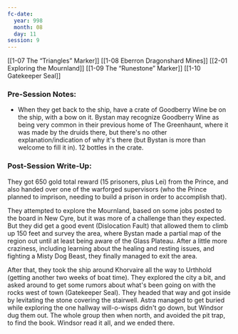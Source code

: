 ```yaml
---
fc-date:
  year: 998
  month: 08
  day: 11
session: 9
---
```

[[1-07  The “Triangles” Marker]] [[1-08  Eberron Dragonshard Mines]] [[2-01  Exploring the Mournland]] [[1-09  The “Runestone” Marker]] [[1-10  Gatekeeper Seal]]

### Pre-Session Notes:

* When they get back to the ship, have a crate of Goodberry Wine be on the ship, with a bow on it. Bystan may recognize Goodberry Wine as being very common in their previous home of The Greenhaunt, where it was made by the druids there, but there's no other explanation/indication of why it's there (but Bystan is more than welcome to fill it in). 12 bottles in the crate.


### Post-Session Write-Up:

They got 650 gold total reward (15 prisoners, plus Lei) from the Prince, and also handed over one of the warforged supervisors (who the Prince planned to imprison, needing to build a prison in order to accomplish that).

They attempted to explore the Mournland, based on some jobs posted to the board in New Cyre, but it was more of a challenge than they expected. But they did get a good event (Dislocation Fault) that allowed them to climb up 150 feet and survey the area, where Bystan made a partial map of the region out until at least being aware of the Glass Plateau. After a little more craziness, including learning about the healing and resting issues, and fighting a Misty Dog Beast, they finally managed to exit the area.

After that, they took the ship around Khorvaire all the way to Urthhold (getting another two weeks of boat time). They explored the city a bit, and asked around to get some rumors about what's been going on with the rocks west of town (Gatekeeper Seal). They headed that way and got inside by levitating the stone covering the stairwell. Astra managed to get buried while exploring the one hallway will-o-wisps didn't go down, but Windsor dug them out. The whole group then when north, and avoided the pit trap, to find the book. Windsor read it all, and we ended there.
